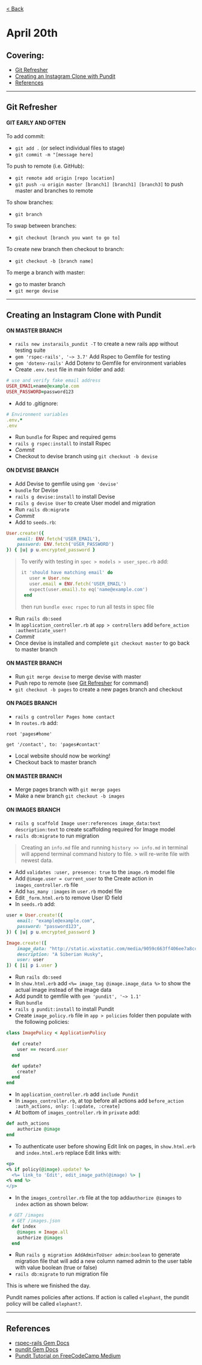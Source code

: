 [< Back](README.md)

# April 20th
## Covering:
- [Git Refresher](#git-refresher)
- [Creating an Instagram Clone with Pundit](#creating-an-instagram-clone-with-pundit)
- [References](#references)

---
## Git Refresher
#### GIT EARLY AND OFTEN
To add commit:
- `git add .` (or select individual files to stage)
- `git commit -m "[message here]`

To push to remote (i.e. GitHub):
- `git remote add origin [repo location]`
- `git push -u origin master [branch1] [branch1] [branch3]` to push master and branches to remote

To show branches:
- `git branch`

To swap between branches: 
- `git checkout [branch you want to go to]`

To create new branch then checkout to branch:
- `git checkout -b [branch name]`

To merge a branch with master:
- go to master branch
- `git merge devise`

---

## Creating an Instagram Clone with Pundit
#### ON MASTER BRANCH
- `rails new instarails_pundit -T` to create a new rails app without testing suite
- `gem 'rspec-rails', '~> 3.7'` Add Rspec to Gemfile for testing
- `gem 'dotenv-rails'` Add Dotenv to Gemfile for environment variables
- Create `.env.test` file in main folder and add:
```ruby
# use and verify fake email address
USER_EMAIL=name@example.com
USER_PASSWORD=password123
```
- Add to .gitignore:
```ruby
# Environment variables
.env.*
.env
```
- Run `bundle` for Rspec and required gems
- `rails g rspec:install` to install Rspec
- *Commit*
- Checkout to devise branch using `git checkout -b devise`

#### ON DEVISE BRANCH
- Add Devise to gemfile using `gem 'devise'`
- `bundle` for Devise
- `rails g devise:install` to install Devise
- `rails g devise User` to create User model and migration
- Run `rails db:migrate`
- *Commit*
- Add to `seeds.rb`:
```ruby
User.create!({
    email: ENV.fetch('USER_EMAIL'),
    password: ENV.fetch('USER_PASSWORD')
}) { |u| p u.encrypted_password }
```
>To verify with testing in `spec > models > user_spec.rb` add:
>```ruby
>it 'should have matching email' do
>    user = User.new
>    user.email = ENV.fetch('USER_EMAIL')
>    expect(user.email).to eq('name@example.com')
>  end
>```
>
> then run `bundle exec rspec` to run all tests in spec file


- Run `rails db:seed`
- In `application_controller.rb` at `app > controllers` add `before_action :authenticate_user!`
- *Commit*
- Once devise is installed and complete `git checkout master` to go back to master branch
#### ON MASTER BRANCH
- Run `git merge devise` to merge devise with master
- Push repo to remote (see [Git Refresher](#git-refresher) for command)
- `git checkout -b pages` to create a new pages branch and checkout
#### ON PAGES BRANCH
- `rails g controller Pages home contact`
- In `routes.rb` add:
```
root 'pages#home'

get '/contact', to: 'pages#contact'
```
- Local website should now be working!
- Checkout back to master branch
#### ON MASTER BRANCH
- Merge pages branch with `git merge pages`
- Make a new branch `git checkout -b images`
#### ON IMAGES BRANCH
- `rails g scaffold Image user:references image_data:text description:text` to create scaffolding required for Image model
- `rails db:migrate` to run migration
> Creating an `info.md` file and running `history >> info.md` in terminal will append terminal command history to file. > will re-write file with newest data.
- Add `validates :user, presence: true` to the `image.rb` model file
- Add `@image.user = current_user` to the Create action in `images_controller.rb` file
- Add `has_many :images` in `user.rb` model file
- Edit `_form.html.erb` to remove User ID field
- In `seeds.rb` add:
```ruby
user = User.create!({
    email: "example@example.com",
    password: "password123",
}) { |u| p u.encrypted_password }

Image.create!([
    image_data: "http://static.wixstatic.com/media/9059c663ff406ee7a8cc4b8b2048c783.jpg/v1/fill/w_784,h_523,al_c,q_90,usm_0.66_1.00_0.01/9059c663ff406ee7a8cc4b8b2048c783.webp",
    description: "A Siberian Husky",
    user: user
]) { |i| p i.user }
```
- Run `rails db:seed`
- In `show.html.erb` add `<%= image_tag @image.image_data %>` to show the actual image instead of the image data
- Add pundit to gemfile with `gem 'pundit', '~> 1.1'`
- Run `bundle`
- `rails g pundit:install` to install Pundit
- Create `image_policy.rb` file in `app > policies` folder then populate with the following policies:
```ruby
class ImagePolicy < ApplicationPolicy

  def create?
    user == record.user
  end

  def update?
    create?
  end
end
```
- In `application_controller.rb` add `include Pundit`
- In `images_controller.rb`, at top before all actions add `before_action :auth_actions, only: [:update, :create]` 
- At bottom of `images_controller.rb` in `private` add: 
```ruby
def auth_actions
    authorize @image
end
```
- To authenticate user before showing Edit link on pages, in `show.html.erb` and `index.html.erb` replace Edit links with:
```ruby
<p>
<% if policy(@image).update? %>
  <%= link_to 'Edit', edit_image_path(@image) %> |
<% end %>
</p>
```
- In the `images_controller.rb` file at the top add`authorize @images` to `index` action as shown below:
```ruby
 # GET /images
  # GET /images.json
  def index
    @images = Image.all
    authorize @images
  end
```
- Run `rails g migration AddAdminToUser admin:boolean` to generate migration file that will add a new column named admin to the user table with value boolean (true or false)
- `rails db:migrate` to run migration file

This is where we finished the day.

Pundit names policies after actions. If action is called `elephant`, the pundit policy will be called `elephant?`.

---
## References
- [rspec-rails Gem Docs](https://github.com/rspec/rspec-rails)
- [pundit Gem Docs](https://github.com/varvet/pundit)
- [Pundit Tutorial on FreeCodeCamp Medium](https://medium.freecodecamp.org/rails-authorization-with-pundit-a3d1afcb8fd2)